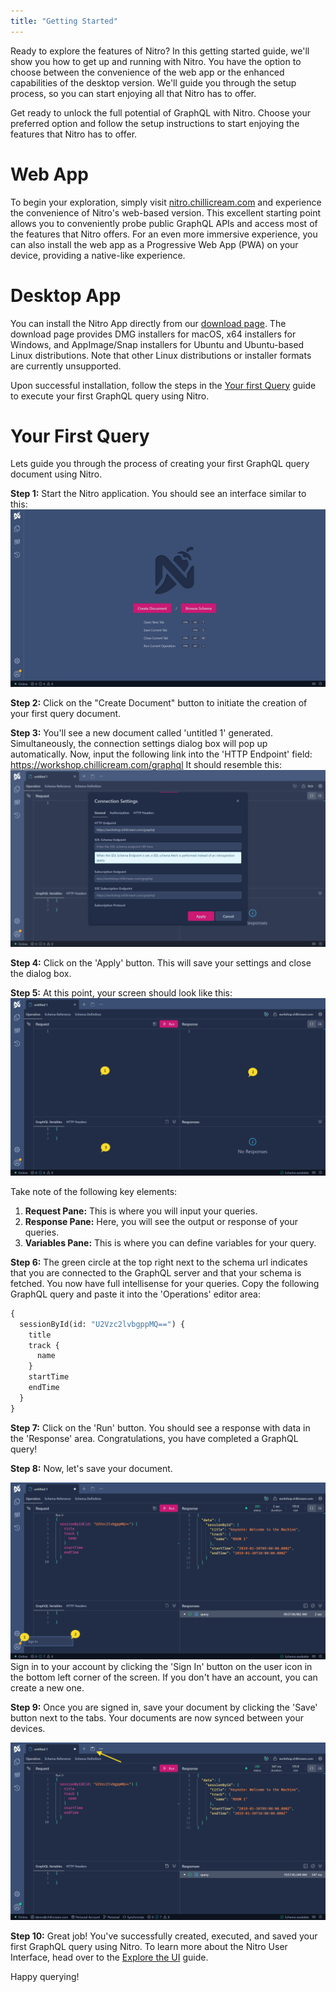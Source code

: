 ```yaml
---
title: "Getting Started"
---
```


Ready to explore the features of Nitro? In this getting started guide, we'll show you how to get up and running with Nitro.
You have the option to choose between the convenience of the web app or the enhanced capabilities of the desktop version. We'll guide you through the setup process, so you can start enjoying all that Nitro has to offer.

Get ready to unlock the full potential of GraphQL with Nitro. Choose your preferred option and follow the setup instructions to start enjoying the features that Nitro has to offer.

# Web App

To begin your exploration, simply visit [nitro.chillicream.com](https://nitro.chillicream.com/) and experience the convenience of Nitro's web-based version. This excellent starting point allows you to conveniently probe public GraphQL APIs and access most of the features that Nitro offers. For an even more immersive experience, you can also install the web app as a Progressive Web App (PWA) on your device, providing a native-like experience.

# Desktop App

You can install the Nitro App directly from our [download page](/products/nitro). The download page provides DMG installers for macOS, x64 installers for Windows, and AppImage/Snap installers for Ubuntu and Ubuntu-based Linux distributions. Note that other Linux distributions or installer formats are currently unsupported.

Upon successful installation, follow the steps in the [Your first Query](#your-first-query) guide to execute your first GraphQL query using Nitro.

# Your First Query

Lets guide you through the process of creating your first GraphQL query document using Nitro.

**Step 1:** Start the Nitro application. You should see an interface similar to this:
![Nitro - Start](./images/getting-started-0.webp)

**Step 2:** Click on the "Create Document" button to initiate the creation of your first query document.

**Step 3:** You'll see a new document called 'untitled 1' generated. Simultaneously, the connection settings dialog box will pop up automatically.
Now, input the following link into the 'HTTP Endpoint' field: <https://workshop.chillicream.com/graphql>
It should resemble this:
![Nitro - Start](./images/getting-started-1.webp)

**Step 4:** Click on the 'Apply' button. This will save your settings and close the dialog box.

**Step 5:** At this point, your screen should look like this:
![Nitro - Start](./images/getting-started-2.webp)

Take note of the following key elements:

1. **Request Pane:** This is where you will input your queries.
1. **Response Pane:** Here, you will see the output or response of your queries.
1. **Variables Pane:** This is where you can define variables for your query.

**Step 6:** The green circle at the top right next to the schema url indicates that you are connected to the GraphQL server and that your schema is fetched. You now have full intellisense for your queries. Copy the following GraphQL query and paste it into the 'Operations' editor area:

```graphql
{
  sessionById(id: "U2Vzc2lvbgppMQ==") {
    title
    track {
      name
    }
    startTime
    endTime
  }
}
```

**Step 7:** Click on the 'Run' button. You should see a response with data in the 'Response' area. Congratulations, you have completed a GraphQL query!

**Step 8:**
Now, let's save your document.

![Nitro - Start](./images/getting-started-3.webp)
Sign in to your account by clicking the 'Sign In' button on the user icon in the bottom left corner of the screen. If you don't have an account, you can create a new one.

**Step 9:** Once you are signed in, save your document by clicking the 'Save' button next to the tabs. Your documents are now synced between your devices.

![Nitro - Start](./images/getting-started-4.webp)

**Step 10:** Great job! You've successfully created, executed, and saved your first GraphQL query using Nitro. To learn more about the Nitro User Interface, head over to the [Explore the UI](/docs/nitro/explore-the-ui) guide.

Happy querying!

<!-- spell-checker:ignore lvbgpp -->
